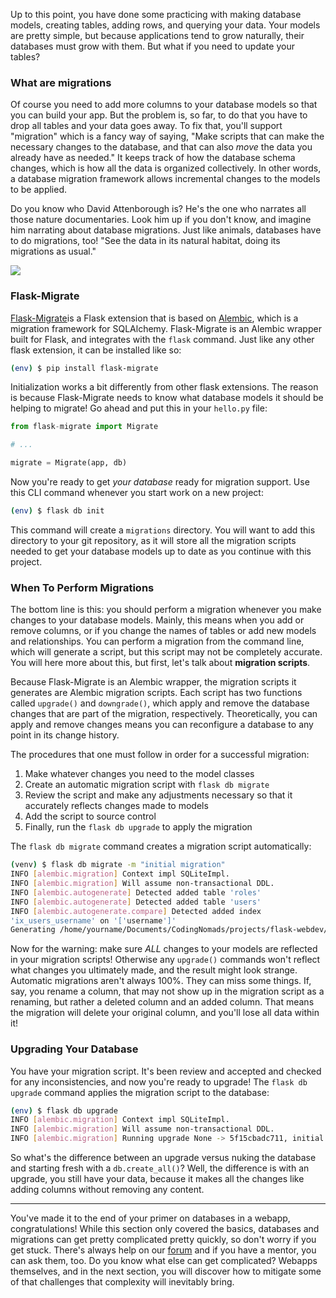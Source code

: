 Up to this point, you have done some practicing with making database models, creating tables, adding rows, and querying your data. Your models are pretty simple, but because applications tend to grow naturally, their databases must grow with them. But what if you need to update your tables?

### What are migrations

Of course you need to add more columns to your database models so that you can build your app. But the problem is, so far, to do that you have to drop all tables and your data goes away. To fix that, you'll support "migration" which is a fancy way of saying, "Make scripts that can make the necessary changes to the database, and that can also _move_ the data you already have as needed." It keeps track of how the database schema changes, which is how all the data is organized collectively. In other words, a database migration framework allows incremental changes to the models to be applied.

Do you know who David Attenborough is? He's the one who narrates all those nature documentaries. Look him up if you don't know, and imagine him narrating about database migrations. Just like animals, databases have to do migrations, too! "See the data in its natural habitat, doing its migrations as usual."

![](https://images.unsplash.com/photo-1518459384564-ecfd8e80721f?ixlib=rb-1.2.1&ixid=eyJhcHBfaWQiOjEyMDd9&auto=format&fit=crop&w=500&q=80)

### Flask-Migrate

<a href="https://flask-migrate.readthedocs.io/en/latest/" target="_blank">Flask-Migrate</a>is a Flask extension that is based on <a href="https://alembic.sqlalchemy.org/en/latest/" target="_blank">Alembic</a>, which is a migration framework for SQLAlchemy. Flask-Migrate is an Alembic wrapper built for Flask, and integrates with the `flask` command. Just like any other flask extension, it can be installed like so:

```bash
(env) $ pip install flask-migrate
```

Initialization works a bit differently from other flask extensions. The reason is because Flask-Migrate needs to know what database models it should be helping to migrate! Go ahead and put this in your `hello.py` file:

```python
from flask-migrate import Migrate

# ...

migrate = Migrate(app, db)
```

Now you're ready to get *your database* ready for migration support. Use this CLI command whenever you start work on a new project:

```bash
(env) $ flask db init
```

This command will create a `migrations` directory. You will want to add this directory to your git repository, as it will store all the migration scripts needed to get your database models up to date as you continue with this project.

### When To Perform Migrations

The bottom line is this: you should perform a migration whenever you make changes to your database models. Mainly, this means when you add or remove columns, or if you change the names of tables or add new models and relationships. You can perform a migration from the command line, which will generate a script, but this script may not be completely accurate. You will here more about this, but first, let's talk about **migration scripts**.

Because Flask-Migrate is an Alembic wrapper, the migration scripts it generates are Alembic migration scripts. Each script has two functions called `upgrade()` and `downgrade()`, which apply and remove the database changes that are part of the migration, respectively. Theoretically, you can apply and remove changes means you can reconfigure a database to any point in its change history.

The procedures that one must follow in order for a successful migration:

1. Make whatever changes you need to the model classes
2. Create an automatic migration script with `flask db migrate`
3. Review the script and make any adjustments necessary so that it accurately reflects changes made to models
4. Add the script to source control
5. Finally, run the `flask db upgrade` to apply the migration

The `flask db migrate` command creates a migration script automatically:

```bash
(venv) $ flask db migrate -m "initial migration"
INFO [alembic.migration] Context impl SQLiteImpl.
INFO [alembic.migration] Will assume non-transactional DDL.
INFO [alembic.autogenerate] Detected added table 'roles'
INFO [alembic.autogenerate] Detected added table 'users'
INFO [alembic.autogenerate.compare] Detected added index
'ix_users_username' on '['username']'
Generating /home/yourname/Documents/CodingNomads/projects/flask-webdev/5f15cbadc711_initial_migration.py...done
```

Now for the warning: make sure *ALL* changes to your models are reflected in your migration scripts! Otherwise any `upgrade()` commands won't reflect what changes you ultimately made, and the result might look strange. Automatic migrations aren't always 100%. They can miss some things. If, say, you rename a column, that may not show up in the migration script as a renaming, but rather a deleted column and an added column. That means the migration will delete your original column, and you'll lose all data within it!

### Upgrading Your Database

You have your migration script. It's been review and accepted and checked for any inconsistencies, and now you're ready to upgrade! The `flask db upgrade` command applies the migration script to the database:

```bash
(env) $ flask db upgrade
INFO [alembic.migration] Context impl SQLiteImpl.
INFO [alembic.migration] Will assume non-transactional DDL.
INFO [alembic.migration] Running upgrade None -> 5f15cbadc711, initial migration
```

So what's the difference between an upgrade versus nuking the database and starting fresh with a `db.create_all()`? Well, the difference is with an upgrade, you still have your data, because it makes all the changes like adding columns without removing any content.

___

You've made it to the end of your primer on databases in a webapp, congratulations! While this section only covered the basics, databases and migrations can get pretty complicated pretty quickly, so don't worry if you get stuck. There's always help on our <a href="https://forum.codingnomads.co/c/courses/flask-webdev/33" target="_blank">forum</a> and if you have a mentor, you can ask them, too. Do you know what else can get complicated? Webapps themselves, and in the next section, you will discover how to mitigate some of that challenges that complexity will inevitably bring.
